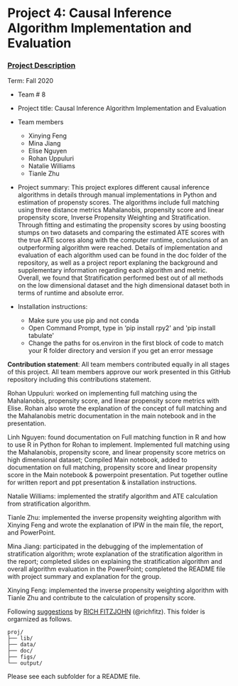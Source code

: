 # Project 4: Causal Inference Algorithm Implementation and Evaluation

### [Project Description](doc/project4_desc.md)

Term: Fall 2020

+ Team # 8
+ Project title: Causal Inference Algorithm Implementation and Evaluation
+ Team members
	+ Xinying Feng
	+ Mina Jiang
	+ Elise Nguyen
	+ Rohan Uppuluri
	+ Natalie Williams
	+ Tianle Zhu

+ Project summary: This project explores different causal inference algorithms in details through manual implementations in Python and estimation of propensty scores. The algorithms include full matching using three distance metrics Mahalanobis, propensity score and linear propensity score, Inverse Propensity Weighting and Stratification. Through fitting and estimating the propensity scores by using boosting stumps on two datasets and comparing the estimated ATE scores with the true ATE scores along with the computer runtime, conclusions of an outperforming algorithm were reached. Details of implementation and evaluation of each algorithm used can be found in the doc folder of the repository, as well as a project report explaning the background and supplementary information regarding each algorithm and metric. Overall, we found that Stratification performed best out of all methods on the low dimensional dataset and the high dimensional dataset both in terms of runtime and absolute error.

+ Installation instructions: 
	+ Make sure you use pip and not conda 
	+ Open Command Prompt, type in ‘pip install rpy2' and 'pip install tabulate'
	+ Change the paths for os.environ in the first block of code to match your R folder directory and version if you get an error message

	
**Contribution statement**: All team members contributed equally in all stages of this project. All team members approve our work presented in this GitHub repository including this contributions statement. 

Rohan Uppuluri: worked on implementing full matching using the Mahalanobis, propensity score, and linear propensity score metrics with Elise. Rohan also wrote the explanation of the concept of full matching and the Mahalanobis metric documentation in the main notebook and in the presentation.

Linh Nguyen: found documentation on Full matching function in R and how to use R in Python for Rohan to implement. Implemented full matching using the Mahalanobis, propensity score, and linear propensity score metrics on high dimensional dataset; Compiled Main notebook, added to documentation on full matching, propensity score and linear propensity score in the Main notebook & powerpoint presentation. Put together outline for written report and ppt presentation & installation instructions.  

Natalie Williams: implemented the stratify algorithm and ATE calculation from stratification algorithm.

Tianle Zhu: implemented the inverse propensity weighting algorithm with Xinying Feng and wrote the explanation of IPW in the main file, the report, and PowerPoint.

Mina Jiang: participated in the debugging of the implementation of stratification algorithm; wrote explanation of the stratification algorithm in the report; completed slides on explaining the stratification algorithm and overall algorithm evaluation in the PowerPoint; completed the README file with project summary and explanation for the group.

Xinying Feng: implemented the inverse propensity weighting algorithm with Tianle Zhu and contribute to the calculation of propensity score.


Following [suggestions](http://nicercode.github.io/blog/2013-04-05-projects/) by [RICH FITZJOHN](http://nicercode.github.io/about/#Team) (@richfitz). This folder is orgarnized as follows.

```
proj/
├── lib/
├── data/
├── doc/
├── figs/
└── output/
```

Please see each subfolder for a README file.
